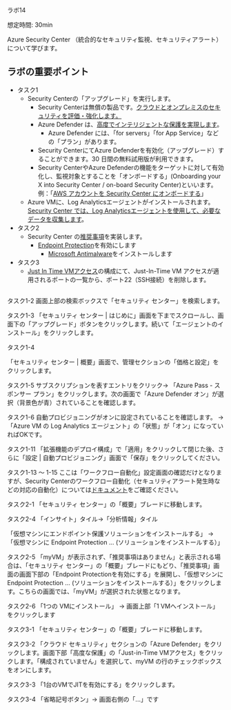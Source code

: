 ラボ14

想定時間: 30min

Azure Security Center （統合的なセキュリティ監視、セキュリティアラート）について学びます。



## ラボの重要ポイント

- タスク1
  - Security Centerの「アップグレード」を実行します。
    - Security Centerは無償の製品です。[クラウドとオンプレミスのセキュリティを評価・強化します。](https://docs.microsoft.com/ja-jp/azure/security-center/security-center-introduction)
    - Azure Defender は、[高度でインテリジェントな保護を実現します](https://docs.microsoft.com/ja-jp/azure/security-center/azure-defender)。
      - Azure Defender には、「for servers」「for App Service」などの「プラン」があります。
    - Security CenterにてAzure Defenderを有効化（アップグレード）することができます。30 日間の無料試用版が利用できます。
    - Security CenterやAzure Defenderの機能をターゲットに対して有効化し、監視対象とすることを「オンボードする」(Onboarding your X into Security Center / on-board Security Center)といいます。例：「[AWS アカウントを Security Center にオンボードする](https://docs.microsoft.com/ja-jp/azure/security-center/quickstart-onboard-aws)」
  - Azure VMに、Log Analyticsエージェントがインストールされます。[Security Center では、Log Analyticsエージェントを使用して、必要なデータを収集します](https://docs.microsoft.com/ja-jp/azure/security-center/security-center-enable-data-collection#how-does-security-center-collect-data)。
- タスク2
  - Security Center の[推奨事項](https://docs.microsoft.com/ja-jp/azure/security-center/recommendations-reference)を実装します。
    - [Endpoint Protection](https://www.microsoft.com/ja-jp/microsoft-365/security/endpoint-defender)を有効にします
      - [Microsoft Antimalware](https://docs.microsoft.com/ja-jp/azure/security/fundamentals/antimalware)をインストールします
- タスク3
  - [Just In Time VMアクセス](https://docs.microsoft.com/ja-jp/azure/security-center/security-center-just-in-time?tabs=jit-config-asc%2Cjit-request-asc)の構成にて、Just-In-Time VM アクセスが適用されるポートの一覧から、ポート22（SSH接続）を削除します。

## 

タスク1-2
画面上部の検索ボックスで「セキュリティ センター」を検索します。

タスク1-3
「セキュリティ センター | はじめに」画面を下までスクロールし、画面下の「アップグレード」ボタンをクリックします。続いて「エージェントのインストール」をクリックします。


タスク1-4

「セキュリティ センター | 概要」画面で、管理セクションの「価格と設定」をクリックします。

タスク1-5
サブスクリプションを表すエントリをクリック→ 「Azure Pass - スポンサー プラン」をクリックします。次の画面で「Azure Defender オン」が選択（背景色が青）されていることを確認します。

タスク1-6
自動プロビジョニングがオンに設定されていることを確認します。 → 「Azure VM の Log Analytics エージェント」の「状態」が「オン」になっていればOKです。

タスク1-11 
「拡張機能のデプロイ構成」で「適用」をクリックして閉じた後、さらに「設定 | 自動プロビジョニング」画面で「保存」をクリックしてください。

タスク1-13 ～ 1-15 ここは「ワークフロー自動化」設定画面の確認だけとなりますが、Security Centerのワークフロー自動化（セキュリティアラート発生時などの対応の自動化）については[ドキュメント](https://docs.microsoft.com/ja-jp/azure/security-center/workflow-automation)をご確認ください。

タスク2-1 「セキュリティ センター」の「概要」ブレードに移動します。

タスク2-4 「インサイト」タイル→「分析情報」タイル

「仮想マシンにエンドポイント保護ソリューションをインストールする」 → 「仮想マシンに Endpoint Protection ... (ソリューションをインストールする）」

タスク2-5 「myVM」が表示されず、「推奨事項はありません」と表示される場合は、「セキュリティ センター」の「概要」ブレードにもどり、「推奨事項」画面の画面下部の「Endpoint Protectionを有効にする」を展開し、「仮想マシンに Endpoint Protection ... (ソリューションをインストールする）」をクリックします。こちらの画面では、「myVM」が選択された状態となります。

タスク2-6 「1つの VMにインストール」 → 画面上部「1 VMへインストール」をクリックします

タスク3-1 「セキュリティ センター」の「概要」ブレードに移動します。

タスク3-2 「クラウド セキュリティ」セクションの「Azure Defender」をクリックします。画面下部「高度な保護」の「Just-in-Time VMアクセス」をクリックします。「構成されていません」を選択して、myVM の行のチェックボックスをオンにします。

タスク3-3 「1台のVMでJITを有効にする」をクリックします。

タスク3-4 「省略記号ボタン」→ 画面右側の「...」です

